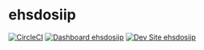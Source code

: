 # ehsdosiip

[![CircleCI](https://circleci.com/gh/Chief-CI-Robot/ehsdosiip.svg?style=shield)](https://circleci.com/gh/Chief-CI-Robot/ehsdosiip)
[![Dashboard ehsdosiip](https://img.shields.io/badge/dashboard-ehsdosiip-yellow.svg)](https://dashboard.pantheon.io/sites/63c0af46-ee9e-4f4b-82b8-80cc56ceb66a#dev/code)
[![Dev Site ehsdosiip](https://img.shields.io/badge/site-ehsdosiip-blue.svg)](http://dev-ehsdosiip.pantheonsite.io/)